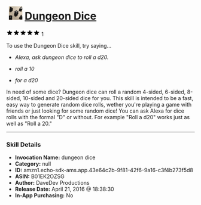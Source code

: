 # &nbsp;<img src="skill_icon" alt="Dungeon Dice icon" width="36"> [Dungeon Dice](http://alexa.amazon.com/#skills/amzn1.echo-sdk-ams.app.43e64c2b-9f81-42f6-9a16-c3f4b273f5d8)
![5 stars](../../images/ic_star_black_18dp_1x.png)![5 stars](../../images/ic_star_black_18dp_1x.png)![5 stars](../../images/ic_star_black_18dp_1x.png)![5 stars](../../images/ic_star_black_18dp_1x.png)![5 stars](../../images/ic_star_black_18dp_1x.png) 1

To use the Dungeon Dice skill, try saying...

* *Alexa, ask dungeon dice to roll a d20.*

* *roll a 10*

* *for a d20*

In need of some dice? Dungeon dice can roll a random 4-sided, 6-sided, 8-sided, 10-sided and 20-sided dice for you. This skill is intended to be a fast, easy way to generate random dice rolls, wether you're playing a game with friends or just looking for some random dice! You can ask Alexa for dice rolls with the formal "D" or without. For example "Roll a d20" works just as well as "Roll a 20."

***

### Skill Details

* **Invocation Name:** dungeon dice
* **Category:** null
* **ID:** amzn1.echo-sdk-ams.app.43e64c2b-9f81-42f6-9a16-c3f4b273f5d8
* **ASIN:** B01EK2OZSG
* **Author:** DaveDev Productions
* **Release Date:** April 21, 2016 @ 18:38:30
* **In-App Purchasing:** No
